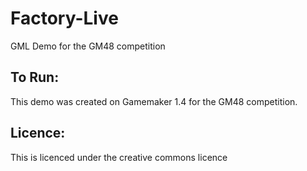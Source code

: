 # Factory-Live
GML Demo for the GM48 competition

## To Run:
This demo was created on Gamemaker 1.4 for the GM48 competition.

## Licence:
This is licenced under the creative commons licence
